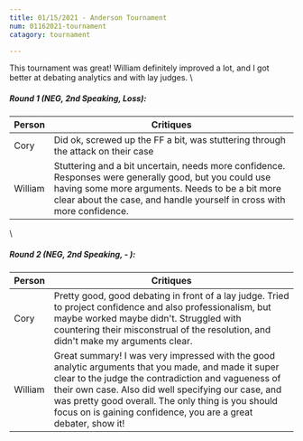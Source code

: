 ```yaml
---
title: 01/15/2021 - Anderson Tournament
num: 01162021-tournament
catagory: tournament

---
```

This tournament was great! William definitely improved a lot, and I got better at debating analytics and with lay judges.
\
##### Round 1 (NEG, 2nd Speaking, Loss):

| Person | Critiques
| --- | ---
| Cory | Did ok, screwed up the FF a bit, was stuttering through the attack on their case
| William | Stuttering and a bit uncertain, needs more confidence. Responses were generally good, but you could use having some more arguments. Needs to be a bit more clear about the case, and handle yourself in cross with more confidence.

\
##### Round 2 (NEG, 2nd Speaking, - ):

| Person | Critiques
| --- | ---
| Cory | Pretty good, good debating in front of a lay judge. Tried to project confidence and also professionalism, but maybe worked maybe didn't. Struggled with countering their misconstrual of the resolution, and didn't make my arguments clear.
| William | Great summary! I was very impressed with the good analytic arguments that you made, and made it super clear to the judge the contradiction and vagueness of their own case. Also did well specifying our case, and was pretty good overall. The only thing is you should focus on is gaining confidence, you are a great debater, show it!
